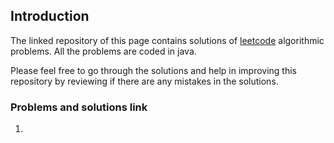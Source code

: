 ## Introduction

The linked repository of this page contains solutions of [leetcode](https://leetcode.com/) algorithmic problems. All the problems are coded in java.

Please feel free to go through the solutions and help in improving this repository by reviewing if there are any mistakes in the solutions.  

### Problems and solutions link

1. 

